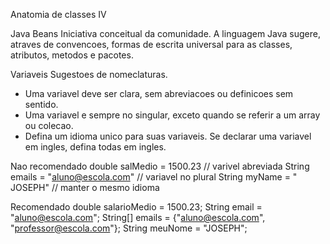 
Anatomia de classes IV

Java Beans
Iniciativa conceitual da comunidade.
A linguagem Java sugere, atraves de convencoes, formas de escrita universal 
para as classes, atributos, metodos e pacotes.

Variaveis
Sugestoes de nomeclaturas.
- Uma variavel deve ser clara, sem abreviacoes ou definicoes sem sentido.
- Uma variavel e sempre no singular, exceto quando se referir a um array ou colecao.
- Defina um idioma unico para suas variaveis. Se declarar uma variavel em ingles, defina todas em ingles.

Nao recomendado
double salMedio = 1500.23 // varivel abreviada
String emails = "aluno@escola.com" // variavel no plural
String myName = " JOSEPH"  // manter o mesmo idioma

Recomendado
double salarioMedio = 1500.23;
String email = "aluno@escola.com";
String[] emails = {"aluno@escola.com", "professor@escola.com"};
String meuNome = "JOSEPH";



